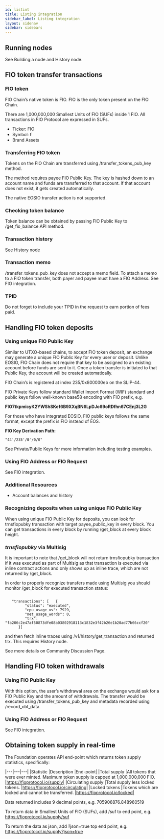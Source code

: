 ```yaml
---
id: listint
title: Listing integration
sidebar_label: Listing integration
layout: sidenav
sidebar: sidebars
---
```


## Running nodes

See Building a node and History node.

## FIO token transfer transactions

### FIO token

FIO Chain’s native token is FIO. FIO is the only token present on the FIO Chain.

There are 1,000,000,000 Smallest Units of FIO (SUFs) inside 1 FIO. All transactions in FIO Protocol are expressed in SUFs.

* Ticker: FIO
* Symbol: ᵮ
* Brand Assets

### Transferring FIO token

Tokens on the FIO Chain are transferred using /transfer_tokens_pub_key method.

The method requires payee FIO Public Key. The key is hashed down to an account name and funds are transferred to that account. If that account does not exist, it gets created automatically.

The native EOSIO transfer action is not supported.

### Checking token balance

Token balance can be obtained by passing FIO Public Key to /get_fio_balance API method.

### Transaction history

See History node

### Transaction memo

/transfer_tokens_pub_key does not accept a memo field. To attach a memo to a FIO token transfer, both payer and payee must have a FIO Address. See FIO integration.

### TPID

Do not forget to include your TPID in the request to earn portion of fees paid.

## Handling FIO token deposits

### Using unique FIO Public Key

Similar to UTXO-based chains, to accept FIO token deposit, an exchange may generate a unique FIO Public Key for every user or deposit. Unlike EOSIO, FIO Chain does not require that key to be assigned to an existing account before funds are sent to it. Once a token transfer is initiated to that Public Key, the account will be created automatically.

FIO Chain’s is registered at index 235/0x800000eb on the SLIP-44.

FIO Private Keys follow standard Wallet Import Format (WIF) standard and public keys follow well-known base58 encoding with FIO prefix, e.g.

**FIO7tkpmicyK2YWShSKef6B9XXqBN6LpDJo69oRDfhn67CEnj3L2G**

For those who have integrated EOSIO, FIO public keys follows the same format, except the prefix is FIO instead of EOS.

**FIO Key Derivation Path:**

`"44'/235'/0'/0/0"`

See Private/Public Keys for more information including testing examples.

### Using FIO Address or FIO Request

See FIO integration.

### Additional Resources

* Account balances and history

### Recognizing deposits when using unique FIO Public Key

When using unique FIO Public Key for deposits, you can look for trnsfiopubky transaction with target payee_public_key in every block. You can get transactions in every block by running /get_block at every block height.

### *trnsfiopubky* via Multisig

It is important to note that /get_block will not return trnsfiopubky transaction if it was executed as part of Multisig as that transaction is executed via inline contract actions and only shows up as inline trace, which are not returned by /get_block.

In order to properly recognize transfers made using Multisig you should monitor /get_block for executed transaction status:
```

   "transactions": [   {
         "status": "executed",
         "cpu_usage_us": 7929,
         "net_usage_words": 0,
         "trx": "fa206c2e47af50873dfe08a03802918113c1832e3f42b26e1b20ad77b66ccf20"
      }]

```

and then fetch inline traces using /v1/history/get_transaction and returned trx. This requires History node.

See more details on Community Discussion Page.

## Handling FIO token withdrawals

### Using FIO Public Key

With this option, the user’s withdrawal area on the exchange would ask for a FIO Public Key and the amount of withdrawals. The transfer would be executed using /transfer_tokens_pub_key and metadata recorded using /record_obt_data.

### Using FIO Address or FIO Request

See FIO integration.

## Obtaining token supply in real-time

The Foundation operates API end-point which returns token supply statistics, specifically:

|---|---|---|
|Statistic	|Description	|End-point|
|Total supply	|All tokens that were ever minted. Maximum token supply is capped at 1,000,000,000 FIO.	|https://fioprotocol.io/supply|
|Circulating supply	|Total supply less locked tokens.	|https://fioprotocol.io/circulating|
|Locked tokens	|Tokens which are locked and cannot be transferred.	|https://fioprotocol.io/locked|

Data returned includes 9 decimal points, e.g. 705906876.848960519

To return data in Smallest Units of FIO (SUFs), add /suf to end point, e.g. https://fioprotocol.io/supply/suf

To return the data as json, add ?json=true top end point, e.g. https://fioprotocol.io/supply?json=true

